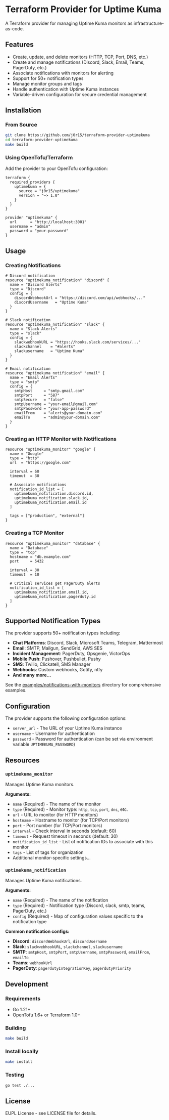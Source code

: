 # Terraform Provider for Uptime Kuma

A Terraform provider for managing Uptime Kuma monitors as infrastructure-as-code.

## Features

- Create, update, and delete monitors (HTTP, TCP, Port, DNS, etc.)
- Create and manage notifications (Discord, Slack, Email, Teams, PagerDuty, etc.)
- Associate notifications with monitors for alerting
- Support for 50+ notification types
- Manage monitor groups and tags
- Handle authentication with Uptime Kuma instances
- Variable-driven configuration for secure credential management

## Installation

### From Source

```bash
git clone https://github.com/j0r15/terraform-provider-uptimekuma
cd terraform-provider-uptimekuma
make build
```

### Using OpenTofu/Terraform

Add the provider to your OpenTofu configuration:

```hcl
terraform {
  required_providers {
    uptimekuma = {
      source = "j0r15/uptimekuma"
      version = "~> 1.0"
    }
  }
}

provider "uptimekuma" {
  url      = "http://localhost:3001"
  username = "admin"
  password = "your-password"
}
```

## Usage

### Creating Notifications

```hcl
# Discord notification
resource "uptimekuma_notification" "discord" {
  name = "Discord Alerts"
  type = "Discord"
  config = {
    discordWebhookUrl = "https://discord.com/api/webhooks/..."
    discordUsername   = "Uptime Kuma"
  }
}

# Slack notification
resource "uptimekuma_notification" "slack" {
  name = "Slack Alerts"
  type = "slack"
  config = {
    slackwebhookURL = "https://hooks.slack.com/services/..."
    slackchannel    = "#alerts"
    slackusername   = "Uptime Kuma"
  }
}

# Email notification
resource "uptimekuma_notification" "email" {
  name = "Email Alerts"
  type = "smtp"
  config = {
    smtpHost     = "smtp.gmail.com"
    smtpPort     = "587"
    smtpSecure   = "false"
    smtpUsername = "your-email@gmail.com"
    smtpPassword = "your-app-password"
    emailFrom    = "alerts@your-domain.com"
    emailTo      = "admin@your-domain.com"
  }
}
```

### Creating an HTTP Monitor with Notifications

```hcl
resource "uptimekuma_monitor" "google" {
  name = "Google"
  type = "http"
  url  = "https://google.com"
  
  interval = 60
  timeout  = 30
  
  # Associate notifications
  notification_id_list = [
    uptimekuma_notification.discord.id,
    uptimekuma_notification.slack.id,
    uptimekuma_notification.email.id
  ]
  
  tags = ["production", "external"]
}
```

### Creating a TCP Monitor

```hcl
resource "uptimekuma_monitor" "database" {
  name = "Database"
  type = "tcp"
  hostname = "db.example.com"
  port     = 5432
  
  interval = 30
  timeout  = 10
  
  # Critical services get PagerDuty alerts
  notification_id_list = [
    uptimekuma_notification.email.id,
    uptimekuma_notification.pagerduty.id
  ]
}
```

## Supported Notification Types

The provider supports 50+ notification types including:

- **Chat Platforms**: Discord, Slack, Microsoft Teams, Telegram, Mattermost
- **Email**: SMTP, Mailgun, SendGrid, AWS SES
- **Incident Management**: PagerDuty, Opsgenie, VictorOps
- **Mobile Push**: Pushover, Pushbullet, Pushy
- **SMS**: Twilio, Clickatell, SMS Manager
- **Webhooks**: Custom webhooks, Gotify, ntfy
- **And many more...**

See the [examples/notifications-with-monitors](examples/notifications-with-monitors/) directory for comprehensive examples.

## Configuration

The provider supports the following configuration options:

- `server_url` - The URL of your Uptime Kuma instance
- `username` - Username for authentication
- `password` - Password for authentication (can be set via environment variable `UPTIMEKUMA_PASSWORD`)

## Resources

### `uptimekuma_monitor`

Manages Uptime Kuma monitors.

**Arguments:**
- `name` (Required) - The name of the monitor
- `type` (Required) - Monitor type: `http`, `tcp`, `port`, `dns`, etc.
- `url` - URL to monitor (for HTTP monitors)
- `hostname` - Hostname to monitor (for TCP/Port monitors)
- `port` - Port number (for TCP/Port monitors)
- `interval` - Check interval in seconds (default: 60)
- `timeout` - Request timeout in seconds (default: 30)
- `notification_id_list` - List of notification IDs to associate with this monitor
- `tags` - List of tags for organization
- Additional monitor-specific settings...

### `uptimekuma_notification`

Manages Uptime Kuma notifications.

**Arguments:**
- `name` (Required) - The name of the notification
- `type` (Required) - Notification type (Discord, slack, smtp, teams, PagerDuty, etc.)
- `config` (Required) - Map of configuration values specific to the notification type

**Common notification configs:**
- **Discord**: `discordWebhookUrl`, `discordUsername`
- **Slack**: `slackwebhookURL`, `slackchannel`, `slackusername` 
- **SMTP**: `smtpHost`, `smtpPort`, `smtpUsername`, `smtpPassword`, `emailFrom`, `emailTo`
- **Teams**: `webhookUrl`
- **PagerDuty**: `pagerdutyIntegrationKey`, `pagerdutyPriority`

## Development

### Requirements

- Go 1.21+
- OpenTofu 1.6+ or Terraform 1.0+

### Building

```bash
make build
```

### Install locally
```bash
make install
```


### Testing

```bash
go test ./...
```

## License

EUPL License - see LICENSE file for details.
